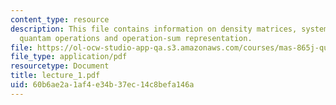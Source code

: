 ```yaml
---
content_type: resource
description: This file contains information on density matrices, system environment,
  quantam operations and operation-sum representation.
file: https://ol-ocw-studio-app-qa.s3.amazonaws.com/courses/mas-865j-quantum-information-science-spring-2006/60b6ae2a1af4e34b37ec14c8befa146a_lecture_1.pdf
file_type: application/pdf
resourcetype: Document
title: lecture_1.pdf
uid: 60b6ae2a-1af4-e34b-37ec-14c8befa146a
---
```


